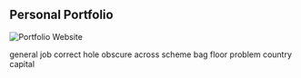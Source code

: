 ## Personal Portfolio

![Portfolio Website](https://i.ibb.co/WgPMpts/image.png)



general job correct hole obscure across scheme bag floor problem country capital
